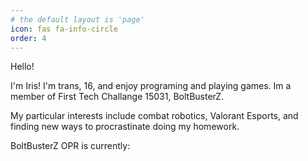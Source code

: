 ```yaml
---
# the default layout is 'page'
icon: fas fa-info-circle
order: 4
---
```

<script language = 'javascript'> 
function getOPR()
    axios.get("https://api.ftcscout.org/rest/v1/teams/15031/quick-stats?season=2023&region=All")
        .then(response => {
            return response.data["tot"]["value"];
        })
        rl.close();
</script>
Hello!

I'm Iris! I'm trans, 16, and enjoy programing and playing games. Im a member of First Tech Challange 15031, BoltBusterZ. 

My particular interests include combat robotics, Valorant Esports, and finding new ways to procrastinate doing my homework.

<p>BoltBusterZ OPR is currently: <b><script>getOPR()</script></b></p>